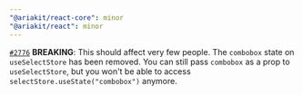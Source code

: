 ```yaml
---
"@ariakit/react-core": minor
"@ariakit/react": minor
---
```


[`#2776`](https://github.com/ariakit/ariakit/pull/2776) **BREAKING**: This should affect very few people. The `combobox` state on `useSelectStore` has been removed. You can still pass `combobox` as a prop to `useSelectStore`, but you won't be able to access `selectStore.useState("combobox")` anymore.
